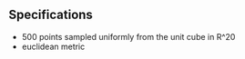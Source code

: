 Specifications
--------------

* 500 points sampled uniformly from the unit cube in R^20
* euclidean metric
